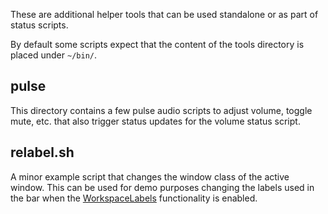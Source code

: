 
These are additional helper tools that can be used standalone or as part of status scripts.

By default some scripts expect that the content of the tools directory is placed under `~/bin/`.

## pulse

This directory contains a few pulse audio scripts to adjust volume, toggle mute, etc. that also
trigger status updates for the volume status script.

## relabel.sh

A minor example script that changes the window class of the active window. This can be used for
demo purposes changing the labels used in the bar when the
[WorkspaceLabels](https://github.com/bakkeby/dusk/wiki/WorkspaceLabels) functionality is enabled.
